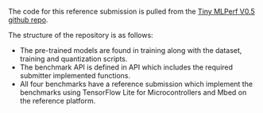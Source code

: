 The code for this reference submission is pulled from the [Tiny MLPerf V0.5 github repo](https://github.com/mlcommons/tiny/tree/master/v0.5). 

The structure of the repository is as follows:
* The pre-trained models are found in training along with the dataset, training and quantization scripts.
* The benchmark API is defined in API which includes the required submitter implemented functions.
* All four benchmarks have a reference submission which implement the benchmarks using TensorFlow Lite for Microcontrollers and Mbed on the reference platform.